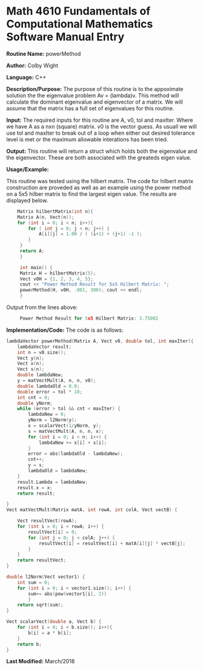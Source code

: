 # Math 4610 Fundamentals of Computational Mathematics Software Manual Entry

**Routine Name:**  powerMethod

**Author:** Colby Wight

**Language:** C++

**Description/Purpose:**  The purpose of this routine is to the appoximate solution the the eigenvalue problem Av = (lambda)v. This method will calculate the dominant eigenvalue and eigenvector of a matrix. We will assume that the matrix has a full set of eigenvalues for this routine. 

**Input:** The required inputs for this routine are A, v0, tol and maxIter. Where we have A as a nxn (square) matrix. v0 is the vector guess. As usuall we will use tol and maxIter to break out of a loop when either out desired tolerance level is met or the maximum allowable interations has been tried.

**Output:** This routine will return a struct which holds both the eigenvalue and the eigenvector.  These are both associated with the greateds eigen value.

**Usage/Example:**

This routine was tested using the hilbert matrix. The code for hilbert matrix construction are proveded as well as an example using the power method on a 5x5 hilber matrix to find the largest eigen value. The results are displayed below.

```C++
    Matrix hilbertMatrix(int n){
    Matrix A(n, Vect(n));
    for (int i = 0; i < n; i++){
        for ( int j = 0; j < n; j++) {
            A[i][j] = 1.00 / ( (i+1) + (j+1) -1 );
        }
     }
     return A;
     }

     int main() {
     Matrix H = hilbertMatrix(5);
     Vect v0H = {1, 2, 3, 4, 5};
     cout << "Power Method Result for 5x5 Hilbert Matrix: ";
     powerMethod(H, v0H, .001, 300); cout << endl;
     }

```

Output from the lines above:

```C++
     Power Method Result for 5x5 Hilbert Matrix: 3.75002
```

**Implementation/Code:** The code is as follows:
```C++
lambdaVector powerMethod(Matrix A, Vect v0, double tol, int maxIter){
    lambdaVector result;
    int n = v0.size();
    Vect y(n);
    Vect x(n);
    Vect s(n);
    double lambdaNew;
    y = matVectMult(A, n, n, v0);
    double lambdaOld = 0.0;
    double error = tol * 10;
    int cnt = 0;
    double yNorm;
    while (error > tol && cnt < maxIter) {
        lambdaNew = 0;
        yNorm = l2Norm(y);
        x = scalarVect(1/yNorm, y);
        s = matVectMult(A, n, n, x);
        for (int i = 0; i < n; i++) {
            lambdaNew += x[i] + s[i];
        }
        error = abs(lambdaOld - lambdaNew);
        cnt++;
        y = s;
        lambdaOld = lambdaNew;
    }
    result.Lambda = lambdaNew;
    result.x = x;
    return result;

}
Vect matVectMult(Matrix matA, int rowA, int colA, Vect vectB) {

    Vect resultVect(rowA);
    for (int i = 0; i < rowA; i++) {
        resultVect[i] = 0;
        for (int j = 0; j < colA; j++) {
            resultVect[i] = resultVect[i] + matA[i][j] * vectB[j];
        }
    }
    return resultVect;
}

double l2Norm(Vect vector1) {
    int sum = 0;
    for (int i = 0; i < vector1.size(); i++) {
        sum+= abs(pow(vector1[i], 2))
        }
    return sqrt(sum);
}

Vect scalarVect(double a, Vect b) {
    for (int i = 0; i < b.size(); i++){
        b[i] = a * b[i];
    }
    return b;
}
```
**Last Modified:** March/2018
